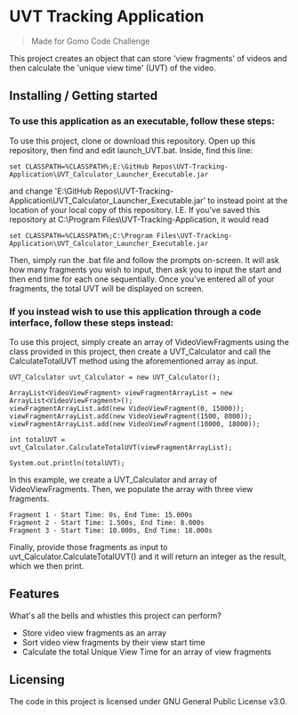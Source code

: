 # UVT Tracking Application
> Made for Gomo Code Challenge

This project creates an object that can store 'view fragments' of videos and then calculate the 'unique view time' (UVT) of the video.

## Installing / Getting started

### To use this application as an executable, follow these steps:

To use this project, clone or download this repository. Open up this repository, then find and edit launch_UVT.bat. 
Inside, find this line:
```shell
set CLASSPATH=%CLASSPATH%;E:\GitHub Repos\UVT-Tracking-Application\UVT_Calculator_Launcher_Executable.jar
```
and change 'E:\GitHub Repos\UVT-Tracking-Application\UVT_Calculator_Launcher_Executable.jar' to instead point at the location of your local copy of this repository.
I.E. If you've saved this repository at C:\Program Files\UVT-Tracking-Application\, it would read 
```shell
set CLASSPATH=%CLASSPATH%;C:\Program Files\UVT-Tracking-Application\UVT_Calculator_Launcher_Executable.jar
```

Then, simply run the .bat file and follow the prompts on-screen.
It will ask how many fragments you wish to input, then ask you to input the start and then end time for each one sequentially.
Once you've entered all of your fragments, the total UVT will be displayed on screen.


### If you instead wish to use this application through a code interface, follow these steps instead:

To use this project, simply create an array of VideoViewFragments using the class provided in this project,
then create a UVT_Calculator and call the CalculateTotalUVT method using the aforementioned array as input.

```shell
UVT_Calculator uvt_Calculator = new UVT_Calculator();

ArrayList<VideoViewFragment> viewFragmentArrayList = new ArrayList<VideoViewFragment>();
viewFragmentArrayList.add(new VideoViewFragment(0, 15000));
viewFragmentArrayList.add(new VideoViewFragment(1500, 8000));
viewFragmentArrayList.add(new VideoViewFragment(10000, 18000));

int totalUVT = uvt_Calculator.CalculateTotalUVT(viewFragmentArrayList);		

System.out.println(totalUVT);
```

In this example, we create a UVT_Calculator and array of VideoViewFragments. 
Then, we populate the array with three view fragments.
```shell
Fragment 1 - Start Time: 0s, End Time: 15.000s
Fragment 2 - Start Time: 1.500s, End Time: 8.000s
Fragment 3 - Start Time: 10.000s, End Time: 18.000s
```
Finally, provide those fragments as input to uvt_Calculator.CalculateTotalUVT() and it will return an integer as the result, which we then print.

## Features

What's all the bells and whistles this project can perform?
* Store video view fragments as an array
* Sort video view fragments by their view start time
* Calculate the total Unique View Time for an array of view fragments

## Licensing
The code in this project is licensed under GNU General Public License v3.0.
